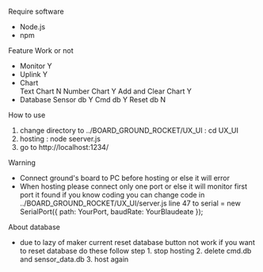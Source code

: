 Require software
- Node.js
- npm

Feature                         Work or not
- Monitor                       Y
- Uplink                        Y
- Chart                         
        Text Chart              N
        Number Chart            Y
        Add and Clear Chart     Y       
- Database
        Sensor db               Y
        Cmd db                  Y
        Reset db                N

How to use
1. change directory to ../BOARD_GROUND_ROCKET/UX_UI         :        cd UX_UI
2. hosting                                                  :        node seerver.js
3. go to http://localhost:1234/

Warning
- Connect ground's board to PC before hosting or else it will error
- When hosting please connect only one port or else it will monitor first port it found
          if you know coding you can change code in ../BOARD_GROUND_ROCKET/UX_UI/server.js line 47 to serial = new SerialPort({ path: YourPort, baudRate: YourBlaudeate });

About database
- due to lazy of maker current reset database button not work if you want to reset database do these follow step
          1. stop hosting
          2. delete cmd.db and sensor_data.db
          3. host again
